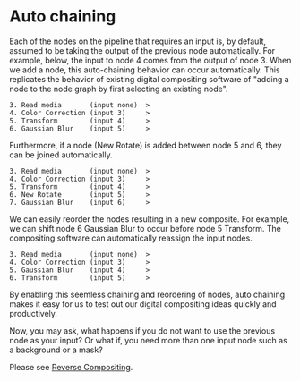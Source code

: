  # Auto chaining
  
Each of the nodes on the pipeline that requires an input is, by default, assumed to be taking the output of the previous node automatically. For example, below, the input to node 4 comes from the output of node 3. When we add a node, this auto-chaining behavior can occur automatically. This replicates the behavior of existing digital compositing software of "adding a node to the node graph by first selecting an existing node".
  
    3. Read media       (input none)  >
    4. Color Correction (input 3)     >
    5. Transform        (input 4)     >
    6. Gaussian Blur    (input 5)     >
  
Furthermore, if a node (New Rotate) is added between node 5 and 6, they can be joined automatically.
  
    3. Read media       (input none)  >
    4. Color Correction (input 3)     >
    5. Transform        (input 4)     >
    6. New Rotate       (input 5)     >
    7. Gaussian Blur    (input 6)     >
  
We can easily reorder the nodes resulting in a new composite. For example, we can shift node 6 Gaussian Blur to occur before node 5 Transform. The compositing software can automatically reassign the input nodes.

    3. Read media       (input none)  >
    4. Color Correction (input 3)     >
    5. Gaussian Blur    (input 4)     >
    6. Transform        (input 5)     >

By enabling this seemless chaining and reordering of nodes, auto chaining makes it easy for us to test out our digital compositing ideas quickly and productively.

Now, you may ask, what happens if you do not want to use the previous node as your input? Or what if, you need more than one input node such as a background or a mask? 

Please see [Reverse Compositing](ReverseCompositing.md).
   
